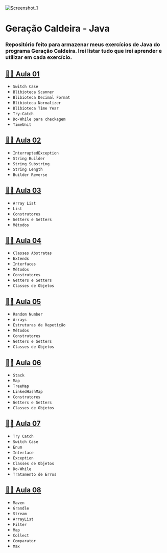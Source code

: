 ![Screenshot_1](https://github.com/sdksantana/geracao-caldeira-java/assets/116842009/cd9d7942-891a-4de3-b812-c0dc93348842)

# Geração Caldeira - Java
### Repositório feito para armazenar meus exercícios de Java do programa Geração Caldeira. Irei listar tudo que irei aprender e utilizar em cada exercício.

 
## [👨‍💻 Aula 01](https://github.com/sdksantana/geracao-caldeira-java/tree/main/Aula01)
- `Switch Case`   
- `Blibioteca Scanner` 
- `Blibioteca Decimal Format`
- `Blibioteca Normalizer`    
- `Blibioteca Time Year`   
- ```Try-Catch ```    
- ```Do-While para checkagem```  
-  ```TimeUnit```     

## [👨‍💻 Aula 02](https://github.com/sdksantana/geracao-caldeira-java/tree/main/Aula02)
- ```InterruptedException```   
- ```String Builder```   
- ```String Substring```   
- ```String Length```   
- ```Builder Reverse```

## [👨‍💻 Aula 03](https://github.com/sdksantana/geracao-caldeira-java/tree/main/Aula03)
- ```Array List```  
- ```List```  
- ```Construtores```  
- ```Getters e Setters```  
- ```Métodos```

## [👨‍💻 Aula 04](https://github.com/sdksantana/geracao-caldeira-java/tree/main/Aula04)
- ```Classes Abstratas```  
- ```Extends```   
- ```Interfaces```   
- ```Métodos```   
- ```Construtores```    
- ```Getters e Setters```  
- ```Classes de Objetos```  

## [👨‍💻 Aula 05](https://github.com/sdksantana/geracao-caldeira-java/tree/main/Aula05)
- ```Random Number```   
- ```Arrays```   
- ```Estruturas de Repetição```  
- ```Métodos```    
- ```Construtores```     
- ```Getters e Setters```   
- ```Classes de Objetos```   

## [👨‍💻 Aula 06](https://github.com/sdksantana/geracao-caldeira-java/tree/main/Aula06)
- ```Stack```   
- ```Map```    
- ```TreeMap```     
- ```LinkedHashMap```   
- ```Construtores```       
- ```Getters e Setters```      
- ```Classes de Objetos``` 

## [👨‍💻 Aula 07](https://github.com/sdksantana/geracao-caldeira-java/tree/main/Aula07)
- ```Try Catch```   
- ```Switch Case```    
- ```Enum```     
- ```Interface```         
- ```Exception```      
- ```Classes de Objetos```  
- ```Do-While```
- ```Tratamento de Erros```

## [👨‍💻 Aula 08](https://github.com/sdksantana/geracao-caldeira-java/tree/main/Aula08)
- ```Maven```   
- ```Grandle```    
- ```Stream```     
- ```ArrayList```         
- ```Filter```      
- ```Map```  
- ```Collect```
- ```Comparator```
- ```Max```
